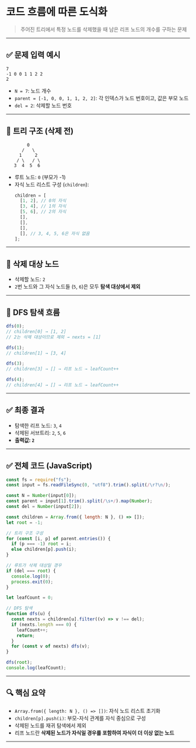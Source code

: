 # 코드 흐름에 따른 도식화

> 주어진 트리에서 특정 노드를 삭제했을 때 남은 리프 노드의 개수를 구하는 문제

---

## ✅ 문제 입력 예시

```
7
-1 0 0 1 1 2 2
2
```

- `N = 7`: 노드 개수
- `parent = [-1, 0, 0, 1, 1, 2, 2]`: 각 인덱스가 노드 번호이고, 값은 부모 노드
- `del = 2`: 삭제할 노드 번호

---

## 🔸 트리 구조 (삭제 전)

```
        0
      /   \
     1     2
    / \   / \
   3  4  5  6
```

- 루트 노드: `0` (부모가 -1)
- 자식 노드 리스트 구성 (`children`):
  ```js
  children = [
    [1, 2], // 0의 자식
    [3, 4], // 1의 자식
    [5, 6], // 2의 자식
    [],
    [],
    [],
    [], // 3, 4, 5, 6은 자식 없음
  ];
  ```

---

## 🔸 삭제 대상 노드

- 삭제할 노드: `2`
- `2`번 노드와 그 자식 노드들 (`5`, `6`)은 모두 **탐색 대상에서 제외**

---

## 🔸 DFS 탐색 흐름

```js
dfs(0);
// children[0] → [1, 2]
// 2는 삭제 대상이므로 제외 → nexts = [1]

dfs(1);
// children[1] → [3, 4]

dfs(3);
// children[3] → [] → 리프 노드 → leafCount++

dfs(4);
// children[4] → [] → 리프 노드 → leafCount++
```

---

## ✅ 최종 결과

- 탐색한 리프 노드: `3`, `4`
- 삭제된 서브트리: `2`, `5`, `6`
- **출력값: `2`**

---

## ✅ 전체 코드 (JavaScript)

```js
const fs = require("fs");
const input = fs.readFileSync(0, "utf8").trim().split(/\r?\n/);

const N = Number(input[0]);
const parent = input[1].trim().split(/\s+/).map(Number);
const del = Number(input[2]);

const children = Array.from({ length: N }, () => []);
let root = -1;

// 트리 구조 구성
for (const [i, p] of parent.entries()) {
  if (p === -1) root = i;
  else children[p].push(i);
}

// 루트가 삭제 대상일 경우
if (del === root) {
  console.log(0);
  process.exit(0);
}

let leafCount = 0;

// DFS 탐색
function dfs(u) {
  const nexts = children[u].filter((v) => v !== del);
  if (nexts.length === 0) {
    leafCount++;
    return;
  }
  for (const v of nexts) dfs(v);
}

dfs(root);
console.log(leafCount);
```

---

## 🔍 핵심 요약

- `Array.from({ length: N }, () => [])`: 자식 노드 리스트 초기화
- `children[p].push(i)`: 부모-자식 관계를 자식 중심으로 구성
- 삭제된 노드를 재귀 탐색에서 제외
- 리프 노드란 **삭제된 노드가 자식일 경우를 포함하여 자식이 더 이상 없는 노드**

---
